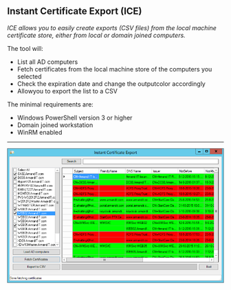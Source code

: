 ﻿## Instant Certificate Export (ICE)

_ICE allows you to easily create exports (CSV files) from the local machine certificate store, either from local or domain joined computers._

The tool will:
- List all AD computers
- Fetch certificates from the local machine store of the computers you selected
- Check the expiration date and change the outputcolor accordingly
- Allowyou to export the list to a CSV

The minimal requirements are:
- Windows PowerShell version 3 or higher
- Domain joined workstation
- WinRM enabled

***

![Sample](https://github.com/ahatting/ICE/blob/master/sample1.png "ICE")

